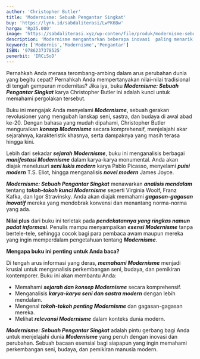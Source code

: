```yaml
---
author: 'Christopher Butler'
title: 'Modernisme: Sebuah Pengantar Singkat'
buy: 'https://lynk.id/sabdaliterasi/LwPK6Bw'
harga: 'Rp35.000'
image: 'https://sabdaliterasi.xyz/wp-conten/file/produk/modernisme-sebuah-pengantar-singkat.jpg'
description: 'Modernisme mengantarkan beberapa inovasi  paling menarik dalam seni dan sastra, dari  Fauvisme, Kubisme, dan Dada, ke novel-novel  James Joyce dan Franz Kafka, hingga karya-karya  provokatif, seperti Fountain Marcel Duchamp.  '
keyword: ['Modernis','Modernisme','Pengantar']
ISBN: '9786237378525'
penerbit: 'IRCiSoD'
---
```


<p>Pernahkah Anda merasa terombang-ambing dalam arus perubahan dunia yang begitu cepat? Pernahkah Anda mempertanyakan nilai-nilai tradisional di tengah gempuran modernitas? Jika iya, buku <em><strong>Modernisme: Sebuah Pengantar Singkat</strong></em> karya Christopher Butler ini adalah kunci untuk memahami pergolakan tersebut.</p><p>Buku ini mengajak Anda menyelami <em><strong>Modernisme</strong></em>, sebuah gerakan revolusioner yang mengubah lanskap seni, sastra, dan budaya di awal abad ke-20. Dengan bahasa yang mudah dipahami, Christopher Butler menguraikan <em><strong>konsep Modernisme</strong></em> secara komprehensif, menjelajahi akar sejarahnya, karakteristik khasnya, serta dampaknya yang masih terasa hingga kini.</p><p>Lebih dari sekadar <em><strong>sejarah Modernisme</strong></em>, buku ini menganalisis berbagai <em><strong>manifestasi Modernisme</strong></em> dalam karya-karya monumental. Anda akan diajak menelusuri <em><strong>seni lukis modern</strong></em> karya Pablo Picasso, menyelami <em><strong>puisi modern</strong></em> T.S. Eliot, hingga menganalisis <em><strong>novel modern</strong></em> James Joyce.</p><p><em><strong>Modernisme: Sebuah Pengantar Singkat</strong></em> menawarkan <em><strong>analisis mendalam</strong></em> tentang <em><strong>tokoh-tokoh kunci Modernisme</strong></em> seperti Virginia Woolf, Franz Kafka, dan Igor Stravinsky. Anda akan diajak memahami <em><strong>gagasan-gagasan inovatif</strong></em> mereka yang mendobrak konvensi dan menantang norma-norma yang ada.</p><p><strong>Nilai plus</strong> dari buku ini terletak pada <em><strong>pendekatannya yang ringkas namun padat informasi</strong></em>. Penulis mampu menyampaikan <em><strong>esensi Modernisme</strong></em> tanpa bertele-tele, sehingga cocok bagi para pembaca awam maupun mereka yang ingin memperdalam pengetahuan tentang <em><strong>Modernisme</strong></em>.</p><p><strong>Mengapa buku ini penting untuk Anda baca?</strong></p><p>Di tengah arus informasi yang deras, <em><strong>memahami Modernisme</strong></em> menjadi krusial untuk menganalisis perkembangan seni, budaya, dan pemikiran kontemporer. Buku ini akan membantu Anda:</p><ul><li>Memahami <em><strong>sejarah dan konsep Modernisme</strong></em> secara komprehensif.</li><li>Menganalisis <em><strong>karya-karya seni dan sastra modern</strong></em> dengan lebih mendalam.</li><li>Mengenal <em><strong>tokoh-tokoh penting Modernisme</strong></em> dan gagasan-gagasan mereka.</li><li>Melihat <em><strong>relevansi Modernisme</strong></em> dalam konteks dunia modern.</li></ul><p><em><strong>Modernisme: Sebuah Pengantar Singkat</strong></em> adalah pintu gerbang bagi Anda untuk menjelajahi dunia <em><strong>Modernisme</strong></em> yang penuh dengan inovasi dan perubahan. Sebuah bacaan esensial bagi siapapun yang ingin memahami perkembangan seni, budaya, dan pemikiran manusia modern.</p>

